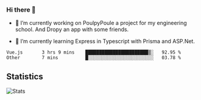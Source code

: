 ### Hi there 👋
- 🔭 I’m currently working on PoulpyPoule a project for my engineering school. And Dropy an app with some friends.

- 🌱 I’m currently learning Express in Typescript with Prisma and ASP.Net.


<!--START_SECTION:waka-->

```text
Vue.js       3 hrs 9 mins    ███████████████████████▒░   92.95 %
Other        7 mins          █░░░░░░░░░░░░░░░░░░░░░░░░   03.78 %
```

<!--END_SECTION:waka-->

## Statistics

![Stats](https://github-readme-stats.vercel.app/api?username=killian-mannarelli&count_private=true&show_icons=true&theme=dark)

<!--
**killian-mannarelli/killian-mannarelli** is a ✨ _special_ ✨ repository because its `README.md` (this file) appears on your GitHub profile.

Here are some ideas to get you started:

- 🔭 I’m currently working on ...
- 🌱 I’m currently learning ...
- 👯 I’m looking to collaborate on ...
- 🤔 I’m looking for help with ...
- 💬 Ask me about ...
- 📫 How to reach me: ...
- 😄 Pronouns: ...
- ⚡ Fun fact: ...
-->
